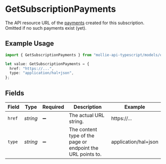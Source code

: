 # GetSubscriptionPayments

The API resource URL of the [payments](list-payments) created for this subscription. Omitted if no such payments exist (yet).

## Example Usage

```typescript
import { GetSubscriptionPayments } from "mollie-api-typescript/models/operations";

let value: GetSubscriptionPayments = {
  href: "https://...",
  type: "application/hal+json",
};
```

## Fields

| Field                                                       | Type                                                        | Required                                                    | Description                                                 | Example                                                     |
| ----------------------------------------------------------- | ----------------------------------------------------------- | ----------------------------------------------------------- | ----------------------------------------------------------- | ----------------------------------------------------------- |
| `href`                                                      | *string*                                                    | :heavy_minus_sign:                                          | The actual URL string.                                      | https://...                                                 |
| `type`                                                      | *string*                                                    | :heavy_minus_sign:                                          | The content type of the page or endpoint the URL points to. | application/hal+json                                        |